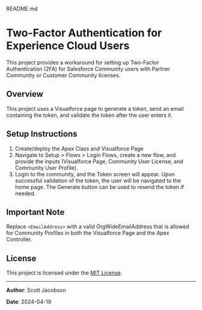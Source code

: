 README.md

# Two-Factor Authentication for Experience Cloud Users

This project provides a workaround for setting up Two-Factor Authentication (2FA) for Salesforce Community users with Partner Community or Customer Community licenses.

## Overview

This project uses a Visualforce page to generate a token, send an email containing the token, and validate the token after the user enters it.

## Setup Instructions

1. Create/deploy the Apex Class and Visualforce Page
2. Navigate to Setup > Flows > Login Flows, create a new flow, and provide the inputs (Visualforce Page, Community User License, and Community User Profile).
3. Login to the community, and the Token screen will appear. Upon successful validation of the token, the user will be navigated to the home page. The Generate button can be used to resend the token if needed.

## Important Note

Replace `<EmailAddress>` with a valid OrgWideEmailAddress that is allowed for Community Profiles in both the Visualforce Page and the Apex Controller.

## License

This project is licensed under the [MIT License](LICENSE).

---

**Author**: Scott Jacobson

**Date**: 2024-04-19